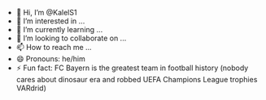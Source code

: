 - 👋 Hi, I’m @KalelS1
- 👀 I’m interested in ...
- 🌱 I’m currently learning ...
- 💞️ I’m looking to collaborate on ...
- 📫 How to reach me ...
- 😄 Pronouns: he/him
- ⚡ Fun fact: FC Bayern is the greatest team in football history (nobody cares about dinosaur era and robbed UEFA Champions League trophies VARdrid)

<!---
KalelS1/KalelS1 is a ✨ special ✨ repository because its `README.md` (this file) appears on your GitHub profile.
You can click the Preview link to take a look at your changes.
--->
